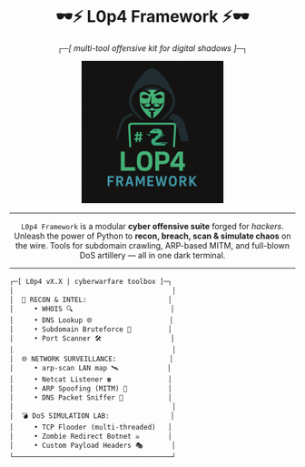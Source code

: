 <h1 align="center">🕶️⚡ L0p4 Framework ⚡🕶️</h1>
<p align="center"><i>┌─[ multi-tool offensive kit for digital shadows ]─┐</i></p>
<p align="center">
  <img src="https://github.com/HaxL0p4/L0p4-Framework/blob/main/logo.png" width="250">
</p>

---

<p align="center">
  <code>L0p4 Framework</code> is a modular <b>cyber offensive suite</b> forged for <i>hackers</i>.  
  Unleash the power of Python to <b>recon, breach, scan & simulate chaos</b> on the wire.  
  Tools for subdomain crawling, ARP-based MITM, and full-blown DoS artillery — all in one dark terminal.
</p>

---

```shell
┌─[ L0p4 vX.X | cyberwarfare toolbox ]─┐
│                                       │
│  🎯 RECON & INTEL:                    │
│     • WHOIS 🔍                        │
│     • DNS Lookup 🌐                   │
│     • Subdomain Bruteforce 📛         │
│     • Port Scanner 🛠️                 │
│                                       │
│  🌐 NETWORK SURVEILLANCE:             │
│     • arp-scan LAN map 🛰️            │
│     • Netcat Listener ☎️              │
│     • ARP Spoofing (MITM) 🧬          │
│     • DNS Packet Sniffer 🧫           │
│                                       │
│  💣 DoS SIMULATION LAB:               │
│     • TCP Flooder (multi-threaded)   │
│     • Zombie Redirect Botnet ☠️       │
│     • Custom Payload Headers 🎭       │
└───────────────────────────────────────┘
